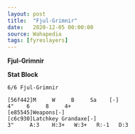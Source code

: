 ```yaml
---
layout: post
title:  "Fjul-Grimnir"
date:   2020-12-05 00:00:00
source: Wahapedia
tags: [fyreslayers]
---
```


**Fjul-Grimnir**

**Stat Block**
```
6/6 Fjul-Grimnir
```

```
[56f442]M     W     B     Sa    [-]
4"    6     8     4+    
[e85545]Weapons[-]
[c6c930]Latchkey Grandaxe[-]
3"     A:3    H:3+   W:3+   R:-1   D:3   
```
    